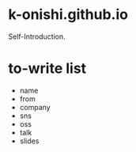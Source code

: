 # k-onishi.github.io

Self-Introduction.

# to-write list

- name
- from
- company
- sns
- oss
- talk
- slides
